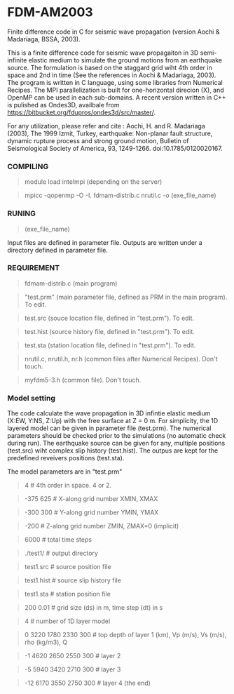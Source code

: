# FDM-AM2003
Finite difference code in C for seismic wave propagation (version Aochi &amp; Madariaga, BSSA, 2003).

This is a finite difference code for seismic wave propagaiton in 3D semi-infinite elastic medium to simulate the ground motions from an earthquake source. 
The formulation is based on the staggard grid wiht 4th order in space and 2nd in time (See the references in Aochi &amp; Madariaga, 2003). 
The program is written in C language, using some libraries from Numerical Recipes. 
The MPI parallelization is built for one-horizontal direcion (X), and OpenMP can be used in each sub-domains. 
A recent version written in C++ is pulished as Ondes3D, availbale from https://bitbucket.org/fdupros/ondes3d/src/master/. 

For any utilization, please refer and cite : 
Aochi, H. and R. Madariaga (2003), The 1999 Izmit, Turkey, earthquake: Non-planar fault structure, dynamic rupture process and strong ground motion, Bulletin of Seismological Society of America, 93, 1249-1266. doi:10.1785/0120020167.

### COMPILING ### 
> module load intelmpi (depending on the server)

> mpicc -qopenmp -O -I. fdmam-distrib.c nrutil.c -o (exe_file_name)

### RUNING ###
> (exe_file_name)

Input files are defined in parameter file. Outputs are written under a directory defined in parameter file. 

### REQUIREMENT ###
>  fdmam-distrib.c (main program)
  
>  "test.prm" (main parameter file, defined as PRM in the main program). To edit. 

>  test.src (souce location file, defined in "test.prm"). To edit. 
  
>  test.hist (source history file, defined in "test.prm"). To edit.
  
>  test.sta (station location file, defined in "test.prm"). To edit. 
  
>  nrutil.c, nrutil.h, nr.h (common files after Numerical Recipes). Don't touch.
  
>  myfdm5-3.h (common file). Don't touch.
  
### Model setting ###
The code calculate the wave propagation in 3D infintie elastic medium (X:EW, Y:NS, Z:Up) with the free surface at Z = 0 m. For simplicity, the 1D layered model can be given in parameter file (test.prm). The numerical parameters should be checked prior to the simulations (no automatic check during run). The earthquake source can be given for any, multiple positions (test.src) wiht complex slip history (test.hist). The outpus are kept for the predefined reveivers positions (test.sta). 

The model parameters are in "test.prm"  

> 4           # 4th order in space. 4 or 2.

> -375  625   # X-along grid number XMIN, XMAX

> -300  300   # Y-along grid number YMIN, YMAX

> -200        # Z-along grid number ZMIN, ZMAX=0 (implicit)

> 6000        # total time steps

> ./test1/    # output directory

> test1.src   # source position file

> test1.hist  # source slip history file

> test1.sta   # station position file

> 200   0.01  # grid size (ds) in m, time step (dt) in s 

> 4           # number of 1D layer model

> 0   3220  1780  2330  300 # top depth of layer 1 (km), Vp (m/s), Vs (m/s), rho (kg/m3), Q

> -1  4620  2650  2550  300 # layer 2

> -5  5940  3420  2710  300 # layer 3

> -12 6170  3550  2750  300 # layer 4 (the end)

